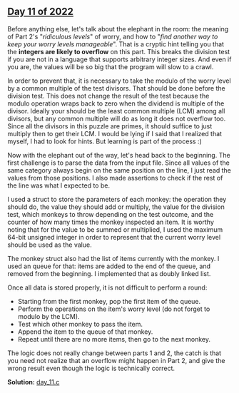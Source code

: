 ## [Day 11 of 2022](https://adventofcode.com/2022/day/11)

Before anything else, let's talk about the elephant in the room: the meaning of Part 2's "*ridiculous levels*" of worry, and how to "*find another way to keep your worry levels manageable*". That is a cryptic hint telling you that the **integers are likely to overflow** on this part. This breaks the division test if you are not in a language that supports arbitrary integer sizes. And even if you are, the values will be so big that the program will slow to a crawl.

In order to prevent that, it is necessary to take the modulo of the worry level by a common multiple of the test divisors. That should be done before the division test. This does not change the result of the test because the modulo operation wraps back to zero when the dividend is multiple of the divisor. Ideally your should be the least common multiple (LCM) among all divisors, but any common multiple will do as long it does not overflow too. Since all the divisors in this puzzle are primes, it should suffice to just multiply then to get their LCM. I would be lying if I said that I realized that myself, I had to look for hints. But learning is part of the process :)

Now with the elephant out of the way, let's head back to the beginning. The first challenge is to parse the data from the input file. Since all values of the same category always begin on the same position on the line, I just read the values from those positions. I also made assertions to check if the rest of the line was what I expected to be.

I used a struct to store the parameters of each monkey: the operation they should do, the value they should add or multiply, the value for the division test, which monkeys to throw depending on the test outcome, and the counter of how many times the monkey inspected an item. It is worthy noting that for the value to be summed or multiplied, I used the maximum 64-bit unsigned integer in order to represent that the current worry level should be used as the value.

The monkey struct also had the list of items currently with the monkey. I used an queue for that: items are added to the end of the queue, and removed from the beginning. I implemented that as doubly linked list.

Once all data is stored properly, it is not difficult to perform a round:

* Starting from the first monkey, pop the first item of the queue.
* Perform the operations on the item's worry level (do not forget to modulo by the LCM).
* Test which other monkey to pass the item.
* Append the item to the queue of that monkey.
* Repeat until there are no more items, then go to the next monkey.

The logic does not really change between parts 1 and 2, the catch is that you need not realize that an overflow might happen in Part 2, and give the wrong result even though the logic is technically correct.

**Solution:** [day_11.c](./day_11.c)